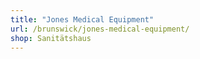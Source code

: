 ```yaml
---
title: "Jones Medical Equipment"
url: /brunswick/jones-medical-equipment/
shop: Sanitätshaus
---
```

